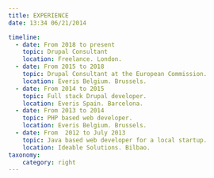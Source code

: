 ```yaml
---
title: EXPERIENCE
date: 13:34 06/21/2014 

timeline:
  - date: From 2018 to present
    topic: Drupal Consultant
    location: Freelance. London.
  - date: From 2015 to 2018
    topic: Drupal Consultant at the European Commission.
    location: Everis Belgium. Brussels.
  - date: From 2014 to 2015
    topic: Full stack Drupal developer.
    location: Everis Spain. Barcelona.
  - date: From 2013 to 2014
    topic: PHP based web developer.
    location: Everis Belgium. Brussels.
  - date: From  2012 to July 2013
    topic: Java based web developer for a local startup.
    location: Ideable Solutions. Bilbao.
taxonomy:
    category: right
---
```

